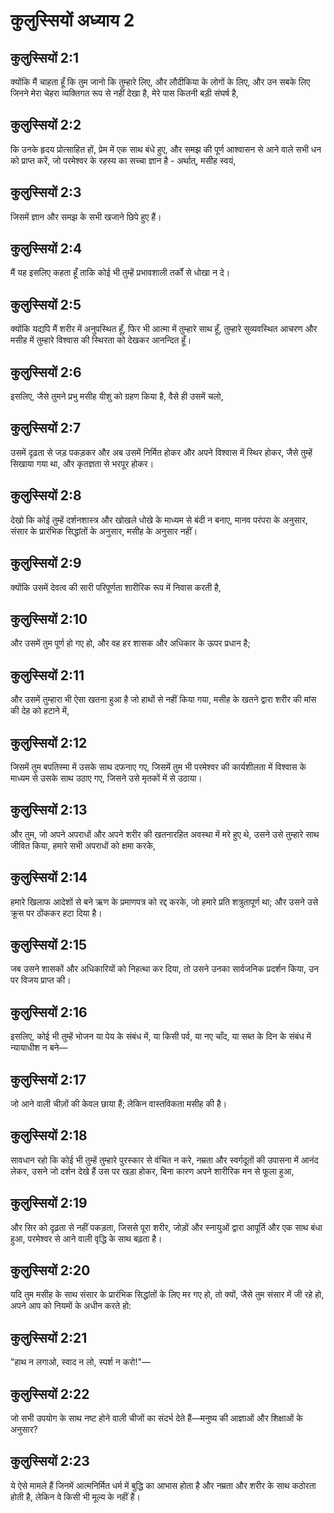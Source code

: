# कुलुस्सियों अध्याय 2

## कुलुस्सियों 2:1

क्योंकि मैं चाहता हूँ कि तुम जानो कि तुम्हारे लिए, और लौदीकिया के लोगों के लिए, और उन सबके लिए जिनने मेरा चेहरा व्यक्तिगत रूप से नहीं देखा है, मेरे पास कितनी बड़ी संघर्ष है,

## कुलुस्सियों 2:2

कि उनके हृदय प्रोत्साहित हों, प्रेम में एक साथ बंधे हुए, और समझ की पूर्ण आश्वासन से आने वाले सभी धन को प्राप्त करें, जो परमेश्वर के रहस्य का सच्चा ज्ञान है - अर्थात्, मसीह स्वयं,

## कुलुस्सियों 2:3

जिसमें ज्ञान और समझ के सभी खजाने छिपे हुए हैं।

## कुलुस्सियों 2:4

मैं यह इसलिए कहता हूँ ताकि कोई भी तुम्हें प्रभावशाली तर्कों से धोखा न दे।

## कुलुस्सियों 2:5

क्योंकि यद्यपि मैं शरीर में अनुपस्थित हूँ, फिर भी आत्मा में तुम्हारे साथ हूँ, तुम्हारे सुव्यवस्थित आचरण और मसीह में तुम्हारे विश्वास की स्थिरता को देखकर आनन्दित हूँ।

## कुलुस्सियों 2:6

इसलिए, जैसे तुमने प्रभु मसीह यीशु को ग्रहण किया है, वैसे ही उसमें चलो,

## कुलुस्सियों 2:7

उसमें दृढ़ता से जड़ पकड़कर और अब उसमें निर्मित होकर और अपने विश्वास में स्थिर होकर, जैसे तुम्हें सिखाया गया था, और कृतज्ञता से भरपूर होकर।

## कुलुस्सियों 2:8

देखो कि कोई तुम्हें दर्शनशास्त्र और खोखले धोखे के माध्यम से बंदी न बनाए, मानव परंपरा के अनुसार, संसार के प्रारंभिक सिद्धांतों के अनुसार, मसीह के अनुसार नहीं।

## कुलुस्सियों 2:9

क्योंकि उसमें देवत्व की सारी परिपूर्णता शारीरिक रूप में निवास करती है,

## कुलुस्सियों 2:10

और उसमें तुम पूर्ण हो गए हो, और वह हर शासक और अधिकार के ऊपर प्रधान है;

## कुलुस्सियों 2:11

और उसमें तुम्हारा भी ऐसा खतना हुआ है जो हाथों से नहीं किया गया, मसीह के खतने द्वारा शरीर की मांस की देह को हटाने में,

## कुलुस्सियों 2:12

जिसमें तुम बपतिस्मा में उसके साथ दफनाए गए, जिसमें तुम भी परमेश्वर की कार्यशीलता में विश्वास के माध्यम से उसके साथ उठाए गए, जिसने उसे मृतकों में से उठाया।

## कुलुस्सियों 2:13

और तुम, जो अपने अपराधों और अपने शरीर की खतनारहित अवस्था में मरे हुए थे, उसने उसे तुम्हारे साथ जीवित किया, हमारे सभी अपराधों को क्षमा करके,

## कुलुस्सियों 2:14

हमारे खिलाफ आदेशों से बने ऋण के प्रमाणपत्र को रद्द करके, जो हमारे प्रति शत्रुतापूर्ण था; और उसने उसे क्रूस पर ठोंककर हटा दिया है।

## कुलुस्सियों 2:15

जब उसने शासकों और अधिकारियों को निहत्था कर दिया, तो उसने उनका सार्वजनिक प्रदर्शन किया, उन पर विजय प्राप्त की।

## कुलुस्सियों 2:16

इसलिए, कोई भी तुम्हें भोजन या पेय के संबंध में, या किसी पर्व, या नए चाँद, या सब्त के दिन के संबंध में न्यायाधीश न बने—

## कुलुस्सियों 2:17

जो आने वाली चीज़ों की केवल छाया हैं; लेकिन वास्तविकता मसीह की है।

## कुलुस्सियों 2:18

सावधान रहो कि कोई भी तुम्हें तुम्हारे पुरस्कार से वंचित न करे, नम्रता और स्वर्गदूतों की उपासना में आनंद लेकर, उसने जो दर्शन देखे हैं उस पर खड़ा होकर, बिना कारण अपने शारीरिक मन से फूला हुआ,

## कुलुस्सियों 2:19

और सिर को दृढ़ता से नहीं पकड़ता, जिससे पूरा शरीर, जोड़ों और स्नायुओं द्वारा आपूर्ति और एक साथ बंधा हुआ, परमेश्वर से आने वाली वृद्धि के साथ बढ़ता है।

## कुलुस्सियों 2:20

यदि तुम मसीह के साथ संसार के प्रारंभिक सिद्धांतों के लिए मर गए हो, तो क्यों, जैसे तुम संसार में जी रहे हो, अपने आप को नियमों के अधीन करते हो:

## कुलुस्सियों 2:21

"हाथ न लगाओ, स्वाद न लो, स्पर्श न करो!"—

## कुलुस्सियों 2:22

जो सभी उपयोग के साथ नष्ट होने वाली चीजों का संदर्भ देते हैं—मनुष्य की आज्ञाओं और शिक्षाओं के अनुसार?

## कुलुस्सियों 2:23

ये ऐसे मामले हैं जिनमें आत्मनिर्मित धर्म में बुद्धि का आभास होता है और नम्रता और शरीर के साथ कठोरता होती है, लेकिन वे किसी भी मूल्य के नहीं हैं।
